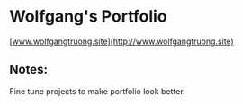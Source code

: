 # Wolfgang's Portfolio
[www.wolfgangtruong.site](http://www.wolfgangtruong.site)

## Notes:
Fine tune projects to make portfolio look better. 